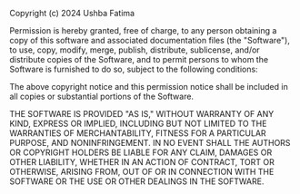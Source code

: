 Copyright (c) 2024 Ushba Fatima

Permission is hereby granted, free of charge, to any person obtaining a copy
of this software and associated documentation files (the "Software"), to use,
copy, modify, merge, publish, distribute, sublicense, and/or distribute copies of
the Software, and to permit persons to whom the Software is furnished to do so,
subject to the following conditions:

The above copyright notice and this permission notice shall be included in all
copies or substantial portions of the Software.

THE SOFTWARE IS PROVIDED "AS IS," WITHOUT WARRANTY OF ANY KIND, EXPRESS OR
IMPLIED, INCLUDING BUT NOT LIMITED TO THE WARRANTIES OF MERCHANTABILITY, FITNESS
FOR A PARTICULAR PURPOSE, AND NONINFRINGEMENT. IN NO EVENT SHALL THE AUTHORS OR
COPYRIGHT HOLDERS BE LIABLE FOR ANY CLAIM, DAMAGES OR OTHER LIABILITY, WHETHER
IN AN ACTION OF CONTRACT, TORT OR OTHERWISE, ARISING FROM, OUT OF OR IN CONNECTION
WITH THE SOFTWARE OR THE USE OR OTHER DEALINGS IN THE SOFTWARE.
